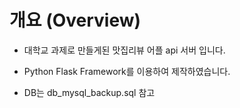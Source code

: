 # 개요 (Overview)

- 대학교 과제로 만들게된 맛집리뷰 어플 api 서버 입니다.

- Python Flask Framework를 이용하여 제작하였습니다.

- DB는 db_mysql_backup.sql 참고